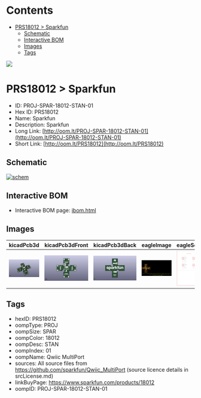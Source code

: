 



Contents
========

* [PRS18012 > Sparkfun](#prs18012--sparkfun)
	* [Schematic](#schematic)
	* [Interactive BOM](#interactive-bom)
	* [Images](#images)
	* [Tags](#tags)
  
![][im]
# PRS18012 > Sparkfun

- ID: PROJ-SPAR-18012-STAN-01
- Hex ID: PRS18012
- Name: Sparkfun
- Description: Sparkfun
- Long Link: [http://oom.lt/PROJ-SPAR-18012-STAN-01](http://oom.lt/PROJ-SPAR-18012-STAN-01)
- Short Link: [http://oom.lt/PRS18012](http://oom.lt/PRS18012)

## Schematic
  
[![schem](eagleSchemImage.png)](eagleSchemImage.png)
## Interactive BOM

- Interactive BOM page: [ibom.html](https://htmlpreview.github.io/?https://github.com/oomlout/oomlout_OOMP_projects/blob/main/PROJ-SPAR-18012-STAN-01/kicad/bom/ibom.html)

## Images
  
  

|kicadPcb3d|kicadPcb3dFront|kicadPcb3dBack|eagleImage|eagleSchemImage|
| :---: | :---: | :---: | :---: | :---: |
|[![kicadPcb3d](kicadPcb3d_140.png)](kicadPcb3d.png)|[![kicadPcb3dFront](kicadPcb3dFront_140.png)](kicadPcb3dFront.png)|[![kicadPcb3dBack](kicadPcb3dBack_140.png)](kicadPcb3dBack.png)|[![eagleImage](eagleImage_140.png)](eagleImage.png)|[![eagleSchemImage](eagleSchemImage_140.png)](eagleSchemImage.png)|

## Tags

- hexID: PRS18012
- oompType: PROJ
- oompSize: SPAR
- oompColor: 18012
- oompDesc: STAN
- oompIndex: 01
- oompName: Qwiic MultiPort
- sources: All source files from https://github.com/sparkfun/Qwiic_MultiPort (source licence details in srcLicense.md)
- linkBuyPage: https://www.sparkfun.com/products/18012
- oompID: PROJ-SPAR-18012-STAN-01



[im]: kicadPcb3d_450.png
